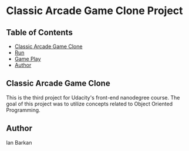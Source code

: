 # Classic Arcade Game Clone Project

## Table of Contents

- [Classic Arcade Game Clone](#instructions)
- [Run](#run)
- [Game Play](#gameplay)
- [Author](#author)

## Classic Arcade Game Clone

This is the third project for Udacity's front-end nanodegree course. The goal of this project was to utilize concepts related to 
Object Oriented Programming. 


## Author

Ian Barkan


